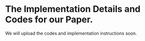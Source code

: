 # The Implementation Details and Codes for our Paper.
We will upload the codes and implementation instructions soon. 

